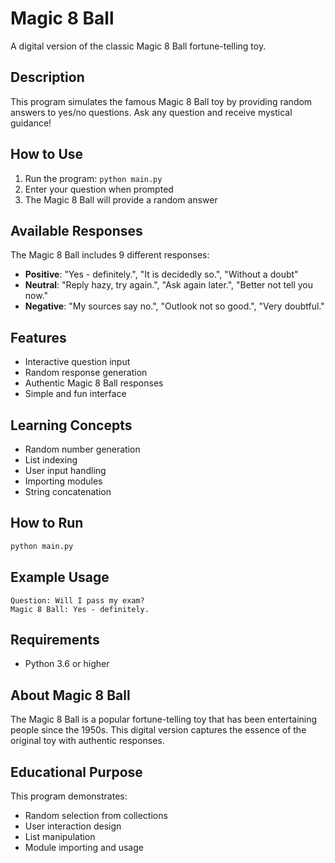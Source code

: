 # Magic 8 Ball

A digital version of the classic Magic 8 Ball fortune-telling toy.

## Description

This program simulates the famous Magic 8 Ball toy by providing random answers to yes/no questions. Ask any question and receive mystical guidance!

## How to Use

1. Run the program: `python main.py`
2. Enter your question when prompted
3. The Magic 8 Ball will provide a random answer

## Available Responses

The Magic 8 Ball includes 9 different responses:
- **Positive**: "Yes - definitely.", "It is decidedly so.", "Without a doubt"
- **Neutral**: "Reply hazy, try again.", "Ask again later.", "Better not tell you now."
- **Negative**: "My sources say no.", "Outlook not so good.", "Very doubtful."

## Features

- Interactive question input
- Random response generation
- Authentic Magic 8 Ball responses
- Simple and fun interface

## Learning Concepts

- Random number generation
- List indexing
- User input handling
- Importing modules
- String concatenation

## How to Run

```bash
python main.py
```

## Example Usage

```
Question: Will I pass my exam?
Magic 8 Ball: Yes - definitely.
```

## Requirements

- Python 3.6 or higher

## About Magic 8 Ball

The Magic 8 Ball is a popular fortune-telling toy that has been entertaining people since the 1950s. This digital version captures the essence of the original toy with authentic responses.

## Educational Purpose

This program demonstrates:
- Random selection from collections
- User interaction design
- List manipulation
- Module importing and usage
